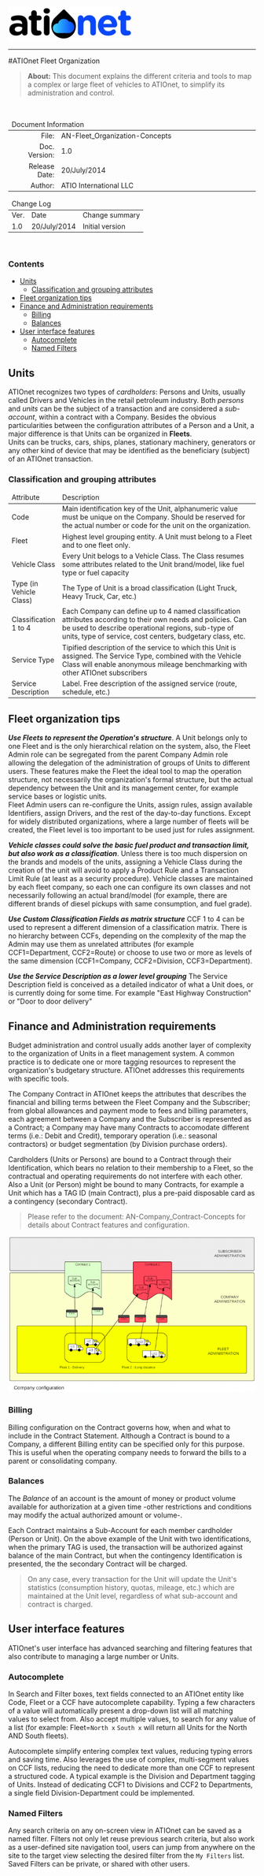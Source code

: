 ![ationetlogo](Content/Images/ATIOnetLogo_250x70.png) 

***

#ATIOnet Fleet Organization

> **About:** This document explains the different criteria and tools to map a complex or large fleet of vehicles to ATIOnet, to simplify its administration and control.   	

</br>

<table>
	<thead>
		<tr>
			<td colspan="2" class="tablehead">Document Information</td>
		</tr>
	</thead>
	<tbody>
		<tr>
			<td width="20%" class="rowhead" align="right">File:</td>
			<td>AN-Fleet_Organization-Concepts</td>
		</tr>
		<tr>
			<td align="right">Doc. Version:</td>
			<td>1.0</td>
		</tr>
		<tr>
			<td align="right">Release Date:</td>
			<td>20/July/2014</td>
		</tr>
		<tr>
			<td align="right">Author:</td>
			<td>ATIO International LLC</td>
		</tr>
	</tbody>
</table>

<table>
     <thead>
          <tr>
          	<td colspan="3">Change Log</td>
          </tr>
     </thead>
     <tbody>
        <tr>
          	<td>Ver.</td>
            <td>Date</td>
            <td>Change summary</td>
        </tr>
        <!-- Insert a table row like this for each version -->
        <tr>
          	<td>1.0</td>
          	<td>20/July/2014</td>
          	<td>Initial version</td>
        </tr>
        <!-- End of version table row -->
     </tbody>
</table>
</br>

<!--###Table of Content -->
### Contents

<!-- MarkdownTOC depth=3 -->

- [Units](#units)
	- [Classification and grouping attributes](#classification-and-grouping-attributes)
- [Fleet organization tips](#fleet-organization-tips)
- [Finance and Administration requirements](#finance-and-administration-requirements)
	- [Billing](#billing)
	- [Balances](#balances)
- [User interface features](#user-interface-features)
	- [Autocomplete](#autocomplete)
	- [Named Filters](#named-filters)

<!-- /MarkdownTOC -->


<!-- Optional Terms & Definition section -->
        

<!-- Content starts here -->
## Units 
ATIOnet recognizes two types of _cardholders_: Persons and Units, usually called Drivers and Vehicles in the retail petroleum industry. Both _persons_ and _units_ can be the subject of a transaction and are considered a _sub-account_, within a contract with a Company.
Besides the obvious particularities between the configuration attributes of a Person and a Unit, a major difference is that Units can be organized in **Fleets**.   
Units can be trucks, cars, ships, planes, stationary machinery, generators or any other kind of device that may be identified as the beneficiary (subject) of an ATIOnet transaction.

### Classification and grouping attributes

<table>
	<thead>
		<tr>
			<td width="20%" class="rowhead">Attribute</td>
			<td>Description</td>
		</tr>
	</thead>
	<tbody>
		<tr>
			<td>Code</td>                                  
			<td>Main identification key of the Unit, alphanumeric value must be unique on the Company. Should be reserved for the actual number or code for the unit on the organization.</td>
		</tr>
		<tr>
			<td>Fleet</td>
			<td>Highest level grouping entity. A Unit must belong to a Fleet and to one fleet only.</td>			
		</tr>
		<tr>
			<td>Vehicle Class</td>
			<td>Every Unit belogs to a Vehicle Class. The Class resumes some attributes related to the Unit brand/model, like fuel type or fuel capacity</td>
		</tr>			
		<tr>
			<td>Type (in Vehicle Class)</td>                
			<td>The Type of Unit is a broad classification (Light Truck, Heavy Truck, Car, etc.)</td>			
		</tr>			
		<tr>
			<td>Classification 1 to 4</td>
			<td>Each Company can define up to 4 named classification attributes according to their own needs and policies. Can be used to describe operational regions, sub-type of units, type of service, cost centers, budgetary class, etc.</td>
		</tr>
			<tr>
			<td>Service Type</td>
			<td>Tipified description of the service to which this Unit is assigned. The Service Type, combined with the Vehicle Class will enable anonymous mileage benchmarking with other ATIOnet subscribers</td>		
		</tr>
		<tr>
			<td>Service Description</td>
			<td>Label. Free description of the assigned service (route, schedule, etc.)</td>			
		</tr>
	</tbody>			
</table>


## Fleet organization tips

**_Use Fleets to represent the Operation's structure_**. A Unit belongs only to one Fleet and is the only hierarchical relation on the system, also, the Fleet Admin role can be segregated from the parent Company Admin role allowing the delegation of the administration of groups of Units to different users. These features make the Fleet the ideal tool to map the operation structure, not necessarily the organization's formal structure, but the actual dependency between the Unit and its management center, for example service bases or logistic units. 	
Fleet Admin users can re-configure the Units, assign rules, assign available Identifiers, assign Drivers, and the rest of the day-to-day functions. Except for widely distributed organizations, where a large number of fleets will be created, the Fleet level is too important to be used just for rules assignment.

**_Vehicle classes could solve the basic fuel product and transaction limit, but also work as a classification_**. Unless there is too much dispersion on the brands and models of the units, assigning a Vehicle Class during the creation of the unit will avoid to apply a Product Rule and a Transaction Limit Rule (at least as a security procedure). Vehicle classes are maintained by each fleet company, so each one can configure its own classes and not necessarily following an actual brand/model (for example, there are different brands of diesel pickups with same consumption, and fuel grade).

**_Use Custom Classification Fields as matrix structure_** CCF 1 to 4 can be used to represent a different dimension of a classification matrix. There is no hierarchy between CCFs, depending on the complexity of the map the Admin may use them as unrelated attributes (for example CCF1=Department, CCF2=Route) or choose to use two or more as levels of the same dimension (CCF1=Company, CCF2=Division, CCF3=Department).

**_Use the Service Description as a lower level grouping_** The Service Description field is conceived as a detailed indicator of what a Unit does, or is currently doing for some time. For example "East Highway Construction" or "Door to door delivery"

## Finance and Administration requirements
Budget administration and control usually adds another layer of complexity to the organization of Units in a fleet management system. A common practice is to dedicate one or more tagging resources to represent the organization's budgetary structure. ATIOnet addresses this requirements with specific tools.

The Company Contract in ATIOnet keeps the attributes that describes the financial and billing terms between the Fleet Company and the Subscriber; from global allowances and payment mode to fees and billing parameters, each agreement between a Company and the Subscriber is represented as a Contract; a Company may have many Contracts to accomodate different terms (i.e.: Debit and Credit), temporary operation (i.e.: seasonal contractors) or budget segmentation (by Division purchase orders).

Cardholders (Units or Persons) are bound to a Contract through their Identification, which bears no relation to their membership to a Fleet, so the contractual and operating requirements do not interfere with each other. Also a Unit (or Person) might be bound to many Contracts, for example a Unit which has a TAG ID (main Contract), plus a pre-paid disposable card as a contingency (secondary Contract).

>Please refer to the document: AN-Company_Contract-Concepts for details about Contract features and configuration.

![Fleet Administration Diagram](/Content/Includes/AN-Fleet_Organization-Concepts-diagram.png)

### Billing

Billing configuration on the Contract governs how, when and what to include in the Contract Statement. Although a Contract is bound to a Company, a different Billing entity can be specified only for this purpose. This is useful when the operating company needs to forward the bills to a parent or consolidating company.	

### Balances
The _Balance_ of an account is the amount of money or product volume available for authorization at a given time -other restrictions and conditions may modify the actual authorized amount or volume-.

Each Contract maintains a Sub-Account for each member cardholder (Person or Unit). On the above example of the Unit with two identifications, when the primary TAG is used, the transaction will be authorized against balance of the main Contract, but when the contingency Identification is presented, the the secondary Contract will be charged.

> On any case, every transaction for the Unit will update the Unit's statistics (consumption history, quotas, mileage, etc.) which are maintained at the Unit level, regardless of what sub-account and contract is charged.


## User interface features
ATIOnet's user interface has advanced searching and filtering features that also contribute to managing a large number or Units. 

### Autocomplete
In Search and Filter boxes, text fields connected to an ATIOnet entity like Code, Fleet or a CCF have autocomplete capability. Typing a few characters of a value will automatically present a drop-down list will all matching values to select from. Also accept multiple values, to search for any value of a list (for example: Fleet=```North x``` ```South x``` will return all Units for the North AND South fleets). 

Autocomplete simplify entering complex text values, reducing typing errors and saving time. Also leverages the use of complex, multi-segment values on CCF lists, reducing the need to dedicate more than one CCF to represent a structured code. A typical example is the Division and Department tagging of Units. Instead of dedicating CCF1 to Divisions and CCF2 to Departments, a single field Division-Department could be implemented.

### Named Filters
Any search criteria on any on-screen view in ATIOnet can be saved as a named filter. Filters not only let reuse previous search criteria, but also work as a user-defined site navigation tool, users can jump from anywhere on the site to the target view selecting the desired filter from the ```My Filters``` list. Saved Filters can be private, or shared with other users.

